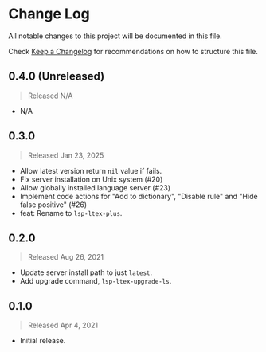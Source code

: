 # Change Log

All notable changes to this project will be documented in this file.

Check [Keep a Changelog](http://keepachangelog.com/) for recommendations on how to structure this file.


## 0.4.0 (Unreleased)
> Released N/A

* N/A

## 0.3.0
> Released Jan 23, 2025

* Allow latest version return `nil` value if fails.
* Fix server installation on Unix system (#20)
* Allow globally installed language server (#23)
* Implement code actions for "Add to dictionary", "Disable rule" and "Hide false positive" (#26)
* feat: Rename to `lsp-ltex-plus`.

## 0.2.0
> Released Aug 26, 2021

* Update server install path to just `latest`.
* Add upgrade command, `lsp-ltex-upgrade-ls`.

## 0.1.0
> Released Apr 4, 2021

* Initial release.
